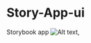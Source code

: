 # Story-App-ui
Storybook app
![Alt text](https://s4.uupload.ir/files/storts_0xg.jpg "Optional title"),
